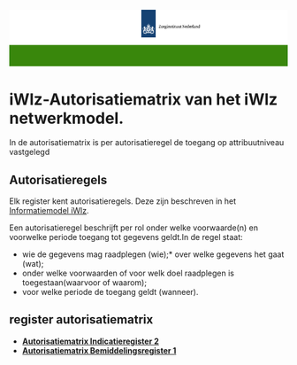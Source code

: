 ![header](/src/ZinBanner.png "template_header")
# iWlz-Autorisatiematrix van het iWlz netwerkmodel. 

In de autorisatiematrix is per autorisatieregel de toegang op attribuutniveau vastgelegd

## Autorisatieregels
Elk register kent autorisatieregels. Deze zijn beschreven in het [Informatiemodel iWlz](https://informatiemodel.istandaarden.nl).

Een autorisatieregel beschrijft per rol onder welke voorwaarde(n) en voorwelke periode toegang tot gegevens geldt.In de regel staat:
- wie de gegevens mag raadplegen (wie);* over welke gegevens het gaat (wat);
- onder welke voorwaarden of voor welk doel raadplegen is toegestaan(waarvoor of waarom);
- voor welke periode de toegang geldt (wanneer).

## register autorisatiematrix
- [**Autorisatiematrix Indicatieregister 2**](/autorisatiematrix_indicatieregister.md)
- [**Autorisatiematrix Bemiddelingsregister 1**](/autorisatiematrix_bemiddelingsregister.md)
